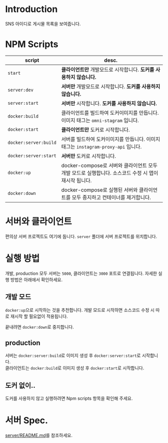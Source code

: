 # Introduction

SNS 아이디로 게시물 목록을 보여줍니다.

# NPM Scripts

|script|desc.|
|---|---|
|`start`|**클라이언트만** 개발모드로 시작합니다. **도커를 사용하지 않습니다.**|
|`server:dev`|**서버만** 개발모드로 시작합니다. **도커를 사용하지 않습니다.**|
|`server:start`|**서버만** 시작합니다. **도커를 사용하지 않습니다.**|
|`docker:build`|클라이언트를 빌드하여 도커이미지를 만듭니다. 이미지 태그는 `omni-stagram` 입니다.|
|`docker:start`|**클라이언트만** 도커로 시작합니다.|
|`docker:server:build`|서버를 빌드하여 도커이미지를 만듭니다. 이미지 태그는 `instagram-proxy-api` 입니다.|
|`docker:server:start`|**서버만** 도커로 시작합니다.|
|`docker:up`|docker-compose로 서버와 클라이언트 모두 개발 모드로 실행합니다. 소스코드 수정 시 앱이 재시작 됩니다.|
|`docker:down`|docker-compose로 실행된 서버와 클라이언트를 모두 중지하고 컨테이너를 제거합니다.|

# 서버와 클라이언트

편의상 서버 프로젝트도 여기에 둡니다. `server` 폴더에 서버 프로젝트를 위치합니다.

# 실행 방법

개발, production 모두 서버는 `5000`, 클라이언트는 `3000` 포트로 연결됩니다.
자세한 실행 방법은 아래에서 확인하세요.

## 개발 모드

`docker:up`으로 시작하는 것을 추천합니다.
개발 모드로 시작하면 소스코드 수정 시 따로 재시작 할 필요없이 적용됩니다.

끝내려면 `docker:down`로 중지합니다.

## production

서버는 `docker:server:build`로 이미지 생성 후 `docker:server:start`로 시작합니다.<br>
클라이언트는 `docker:build`로 이미지 생성 후 `docker:start`로 시작합니다.

## 도커 없이..

도커를 사용하지 않고 실행하려면 Npm scripts 항목을 확인해 주세요.

# 서버 Spec.

[server/README.md](./server/README.md)를 참조하세요.
